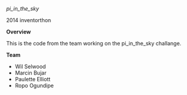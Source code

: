 *pi_in_the_sky*

2014 inventorthon

**Overview**

This is the code from the team working on the pi_in_the_sky challange.

**Team**

* Wil Selwood
* Marcin Bujar
* Paulette Elliott
* Ropo Ogundipe
